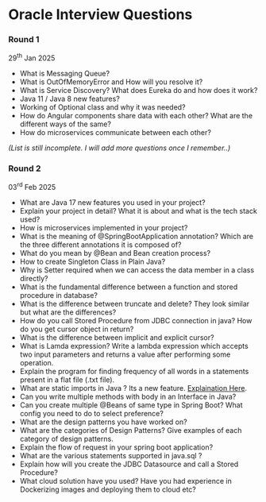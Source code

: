 # Oracle Interview Questions

### Round 1
29<sup>th</sup> Jan 2025

- What is Messaging Queue?
- What is OutOfMemoryError and How will you resolve it?
- What is Service Discovery? What does Eureka do and how does it work?
- Java 11 / Java 8 new features?
- Working of Optional class and why it was needed?
- How do Angular components share data with each other? What are the different ways of the same?
- How do microservices communicate between each other?


_(List is still incomplete. I will add more questions once I remember..)_

### Round 2
03<sup>rd</sup> Feb 2025

- What are Java 17 new features you used in your project?
- Explain your project in detail? What it is about and what is the tech stack used?
- How is microservices implemented in your project?
- What is the meaning of @SpringBootApplication annotation? Which are the three different annotations it is composed of?
- What do you mean by @Bean and Bean creation process?
- How to create Singleton Class in Plain Java?
- Why is Setter required when we can access the data member in a class directly?
- What is the fundamental difference between a function and stored procedure in database?
- What is the difference between truncate and delete? They look similar but what are the differences?
- How do you call Stored Procedure from JDBC connection in java? How do you get cursor object in return?
- What is the difference between implicit and explicit cursor?
- What is Lamda expression? Write a lambda expression which accepts two input parameters and returns a value after performing some operation.
- Explain the program for finding frequency of all words in a statements present in a flat file (.txt file).
- What are static imports in Java ? Its a new feature. [Explaination Here](https://www.geeksforgeeks.org/static-import-java/).
- Can you write multiple methods with body in an Interface in Java?
- Can you create multiple @Beans of same type in Spring Boot? What config you need to do to select preference?
- What are the design patterns you have worked on?
- What are the categories of Design Patterns? Give examples of each category of design patterns.
- Explain the flow of request in your spring boot application?
- What are the various statements supported in java.sql ?
- Explain how will you create the JDBC Datasource and call a Stored Procedure?
- What cloud solution have you used? Have you had experience in Dockerizing images and deploying them to cloud etc?